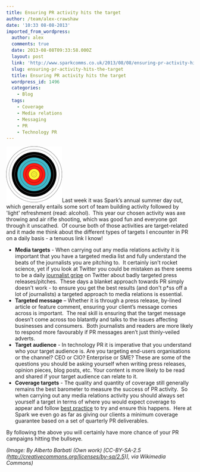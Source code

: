 ```yaml
---
title: Ensuring PR activity hits the target
author: /team/alex-crawshaw
date: '10:33 08-08-2013'
imported_from_wordpress:
  author: alex
  comments: true
  date: 2013-08-08T09:33:58.000Z
  layout: post
  link: 'http://www.sparkcomms.co.uk/2013/08/08/ensuring-pr-activity-hits-the-target/'
  slug: ensuring-pr-activity-hits-the-target
  title: Ensuring PR activity hits the target
  wordpress_id: 1496
  categories:
    - Blog
  tags:
    - Coverage
    - Media relations
    - Messaging
    - PR
    - Technology PR
---
```


![Target](512px-Archery_Target_80cm.svg_-150x150.png)Last week it was Spark’s annual summer day out, which generally entails some sort of team building activity followed by 'light' refreshment (read: alcohol).  This year our chosen activity was axe throwing and air rifle shooting, which was good fun and everyone got through it unscathed.  Of course both of those activities are target-related and it made me think about the different types of targets I encounter in PR on a daily basis - a tenuous link I know!

  * **Media targets** - When carrying out any media relations activity it is important that you have a targeted media list and fully understand the beats of the journalists you are pitching to.  It certainly isn't rocket science, yet if you look at Twitter you could be mistaken as there seems to be a daily [journalist gripe](https://twitter.com/IanMorris78/status/362146309525864449) on Twitter about badly targeted press releases/pitches.  These days a blanket approach towards PR simply doesn't work - to ensure you get the best results (and don't p*ss off a lot of journalists) a targeted approach to media relations is essential.
  * **Targeted message** – Whether it is through a press release, by-lined article or feature comment, ensuring your client’s message comes across is important.  The real skill is ensuring that the target message doesn’t come across too blatantly and talks to the issues affecting businesses and consumers.  Both journalists and readers are more likely to respond more favourably if PR messages aren’t just thinly-veiled adverts.
  * **Target** **audience** - In technology PR it is imperative that you understand who your target audience is. Are you targeting end-users organisations or the channel? CEO or CIO? Enterprise or SME? These are some of the questions you should be asking yourself when writing press releases, opinion pieces, blog posts, etc. Your content is more likely to be read and shared if your target audience can relate to it.
  * **Coverage targets** - The quality and quantity of coverage still generally remains the best barometer to measure the success of PR activity.  So when carrying out any media relations activity you should always set yourself a target in terms of where you would expect coverage to appear and follow [best practice](http://www.sparkcomms.co.uk/2012/11/journalists-rate-spark-for-tech-pr-why-exactly/) to try and ensure this happens.  Here at Spark we even go as far as giving our clients a minimum coverage guarantee based on a set of quarterly PR deliverables.

By following the above you will certainly have more chance of your PR campaigns hitting the bullseye.

_(Image: By Alberto Barbati (Own work) [CC-BY-SA-2.5 (http://creativecommons.org/licenses/by-sa/2.5)], via Wikimedia Commons)_
